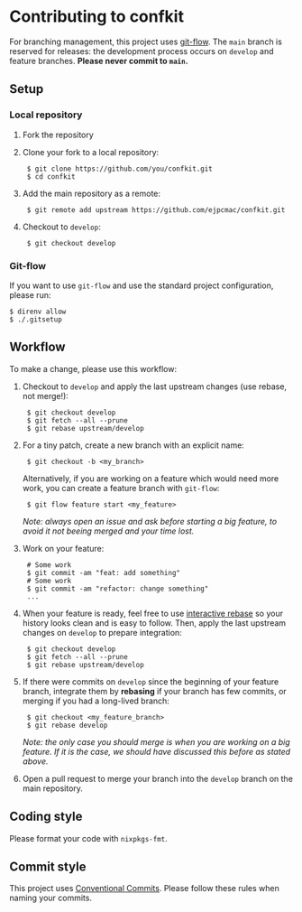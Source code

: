 # Contributing to confkit

For branching management, this project uses
[git-flow](https://github.com/petervanderdoes/gitflow-avh). The `main` branch is
reserved for releases: the development process occurs on `develop` and feature
branches. **Please never commit to `main`.**

## Setup

### Local repository

1. Fork the repository

2. Clone your fork to a local repository:

        $ git clone https://github.com/you/confkit.git
        $ cd confkit

3. Add the main repository as a remote:

        $ git remote add upstream https://github.com/ejpcmac/confkit.git

4. Checkout to `develop`:

        $ git checkout develop

### Git-flow

If you want to use `git-flow` and use the standard project configuration, please
run:

    $ direnv allow
    $ ./.gitsetup

## Workflow

To make a change, please use this workflow:

1. Checkout to `develop` and apply the last upstream changes (use rebase, not
    merge!):

        $ git checkout develop
        $ git fetch --all --prune
        $ git rebase upstream/develop

2. For a tiny patch, create a new branch with an explicit name:

        $ git checkout -b <my_branch>

    Alternatively, if you are working on a feature which would need more work,
    you can create a feature branch with `git-flow`:

        $ git flow feature start <my_feature>

    *Note: always open an issue and ask before starting a big feature, to avoid
    it not beeing merged and your time lost.*

3. Work on your feature:

        # Some work
        $ git commit -am "feat: add something"
        # Some work
        $ git commit -am "refactor: change something"
        ...

4. When your feature is ready, feel free to use
    [interactive rebase](https://help.github.com/articles/about-git-rebase/) so
    your history looks clean and is easy to follow. Then, apply the last
    upstream changes on `develop` to prepare integration:

        $ git checkout develop
        $ git fetch --all --prune
        $ git rebase upstream/develop

5. If there were commits on `develop` since the beginning of your feature
    branch, integrate them by **rebasing** if your branch has few commits, or
    merging if you had a long-lived branch:

        $ git checkout <my_feature_branch>
        $ git rebase develop

    *Note: the only case you should merge is when you are working on a big
    feature. If it is the case, we should have discussed this before as stated
    above.*

6. Open a pull request to merge your branch into the `develop` branch on the
    main repository.

## Coding style

Please format your code with `nixpkgs-fmt`.

## Commit style

This project uses [Conventional
Commits](https://www.conventionalcommits.org/en/v1.0.0/). Please follow these
rules when naming your commits.
